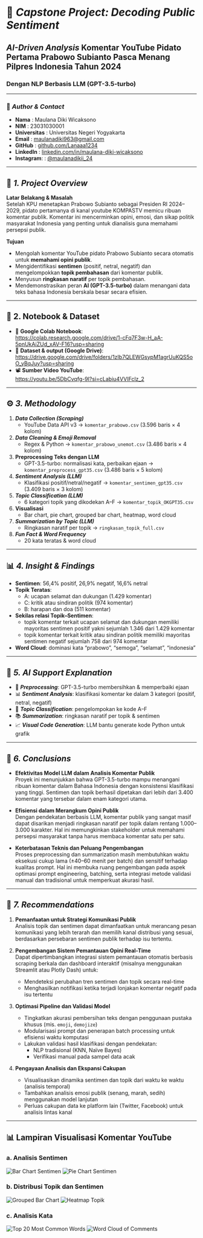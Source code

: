 # 🧠 _Capstone Project: Decoding Public Sentiment_
## _AI-Driven Analysis_ Komentar YouTube Pidato Pertama Prabowo Subianto Pasca Menang Pilpres Indonesia Tahun 2024
### Dengan NLP Berbasis LLM (GPT-3.5-turbo)

---

### 👤 _Author & Contact_  
- **Nama**         : Maulana Diki Wicaksono
- **NIM**          : 23031030001
- **Universitas**  : Universitas Negeri Yogyakarta  
- **Email**        : maulanadiki963@gmail.com  
- **GitHub**       : [github.com/Lanaaa1234](https://github.com/Lanaaa1234)  
- **LinkedIn**     : [linkedin.com/in/maulana-diki-wicaksono](https://www.linkedin.com/in/maulana-diki-wicaksono/)  
- **Instagram**:   : [@maulanadikii_24](https://www.instagram.com/maulanadikii_24/)  

---

## 📌 _1. Project Overview_  
**Latar Belakang & Masalah**  
Setelah KPU menetapkan Prabowo Subianto sebagai Presiden RI 2024–2029, pidato pertamanya di kanal youtube KOMPASTV memicu ribuan komentar publik. Komentar ini mencerminkan opini, emosi, dan sikap politik masyarakat Indonesia yang penting untuk dianalisis guna memahami persepsi publik.  

**Tujuan**  
- Mengolah komentar YouTube pidato Prabowo Subianto secara otomatis untuk **memahami opini publik**.
- Mengidentifikasi **sentimen** (positif, netral, negatif) dan mengelompokkan **topik pembahasan** dari komentar publik.
- Menyusun **ringkasan naratif** per topik pembahasan.
- Mendemonstrasikan peran **AI (GPT-3.5-turbo)** dalam menangani data teks bahasa Indonesia berskala besar secara efisien. 

---

## 🔗 2. Notebook & Dataset  
- 📒 **Google Colab Notebook**:  
  https://colab.research.google.com/drive/1-cFq7F3w-H_aA-5pnUkAiZUd_xAV-F16?usp=sharing  
- 📁 **Dataset & output (Google Drive)**:  
  https://drive.google.com/drive/folders/1zIb7QLEWGsypM1agrUuKQS5oO_yBqJuy?usp=sharing  
- 📽️ **Sumber Video YouTube**:  
  https://youtu.be/5DbCvqfg-9I?si=cLabiu4VVIFclz_2  

---

## ⚙️ _3. Methodology_ 
1. **_Data Collection (Scraping)_**  
   - YouTube Data API v3 → `komentar_prabowo.csv` (3.596 baris × 4 kolom)  
2. **_Data Cleaning & Emoji Removal_**  
   - Regex & Python → `komentar_prabowo_unemot.csv` (3.486 baris × 4 kolom)  
3. **Preprocessing Teks dengan LLM**  
   - GPT-3.5-turbo: normalisasi kata, perbaikan ejaan → `komentar_preprocess_gpt35.csv` (3.486 baris × 5 kolom)  
4. **_Sentiment Analysis (LLM)_**  
   - Klasifikasi positif/netral/negatif → `komentar_sentimen_gpt35.csv` (3.409 baris × 3 kolom)  
5. **_Topic Classification (LLM)_**  
   - 6 kategori topik yang dikodekan A–F → `komentar_topik_OKGPT35.csv`  
6. **Visualisasi**  
   - Bar chart, pie chart, grouped bar chart, heatmap, word cloud  
7. **_Summarization by Topic (LLM)_**  
   - Ringkasan naratif  per topik → `ringkasan_topik_full.csv`  
8. **_Fun Fact & Word Frequency_**  
   - 20 kata teratas & word cloud  

---

## 📊 _4. Insight & Findings_  
- **Sentimen**: 56,4% positif, 26,9% negatif, 16,6% netral  
- **Topik Teratas**:   
  - A: ucapan selamat dan dukungan (1.429 komentar)  
  - C: kritik atau sindiran politik (974 komentar)
  - B: harapan dan doa (511 komentar)
- **Sekilas relasi Topik–Sentimen**:
  - topik komentar terkait ucapan selamat dan dukungan memiliki mayoritas sentimen positif yakni sejumlah 1.346 dari 1.429 komentar
  - topik komentar terkait kritik atau sindiran politik memiliki mayoritas sentimen negatif sejumlah 758 dari 974 komentar 
- **Word Cloud**: dominasi kata “prabowo”, “semoga”, “selamat”, “indonesia”

---
## 🤖 _5. AI Support Explanation_  
- 🧹 **_Preprocessing_**: GPT-3.5-turbo membersihkan & memperbaiki ejaan  
- 📊 **_Sentiment Analysis_**: klasifikasi komentar ke dalam 3 kategori (positif, netral, negatif) 
- 🧠 **_Topic Classification_**: pengelompokan ke kode A–F  
- 📚 **_Summarization_**: ringkasan naratif per topik & sentimen  
- 📈 **_Visual Code Generation_**: LLM bantu generate kode Python untuk grafik  

---

## 📝 _6. Conclusions_

- **Efektivitas Model LLM dalam Analisis Komentar Publik**  
  Proyek ini menunjukkan bahwa GPT-3.5-turbo mampu menangani ribuan komentar dalam Bahasa Indonesia dengan konsistensi klasifikasi yang tinggi. Sentimen dan topik berhasil dipetakan dari lebih dari 3.400 komentar yang tersebar dalam enam kategori utama.

- **Efisiensi dalam Merangkum Opini Publik**  
  Dengan pendekatan berbasis LLM, komentar publik yang sangat masif dapat disarikan menjadi ringkasan naratif per topik dalam rentang 1.000–3.000 karakter. Hal ini memungkinkan stakeholder untuk memahami persepsi masyarakat tanpa harus membaca komentar satu per satu.

- **Keterbatasan Teknis dan Peluang Pengembangan**  
  Proses preprocessing dan summarization masih membutuhkan waktu eksekusi cukup lama (±40–60 menit per batch) dan sensitif terhadap kualitas prompt. Hal ini membuka ruang pengembangan pada aspek optimasi prompt engineering, batching, serta integrasi metode validasi manual dan tradisional untuk memperkuat akurasi hasil.

---

## 🌟 _7. Recommendations_

1. **Pemanfaatan untuk Strategi Komunikasi Publik**  
   Analisis topik dan sentimen dapat dimanfaatkan untuk merancang pesan komunikasi yang lebih terarah dan memilih kanal distribusi yang sesuai, berdasarkan persebaran sentimen publik terhadap isu tertentu.

2. **Pengembangan Sistem Pemantauan Opini Real-Time**  
   Dapat dipertimbangkan integrasi sistem pemantauan otomatis berbasis scraping berkala dan dashboard interaktif (misalnya menggunakan Streamlit atau Plotly Dash) untuk:
   - Mendeteksi perubahan tren sentimen dan topik secara real-time  
   - Menghasilkan notifikasi ketika terjadi lonjakan komentar negatif pada isu tertentu

3. **Optimasi Pipeline dan Validasi Model**  
   - Tingkatkan akurasi pembersihan teks dengan penggunaan pustaka khusus (mis. `emoji`, `demojize`)
   - Modularisasi prompt dan penerapan batch processing untuk efisiensi waktu komputasi
   - Lakukan validasi hasil klasifikasi dengan pendekatan:
     - NLP tradisional (KNN, Naïve Bayes)
     - Verifikasi manual pada sampel data acak

4. **Pengayaan Analisis dan Ekspansi Cakupan**  
   - Visualisasikan dinamika sentimen dan topik dari waktu ke waktu (analisis temporal)
   - Tambahkan analisis emosi publik (senang, marah, sedih) menggunakan model lanjutan
   - Perluas cakupan data ke platform lain (Twitter, Facebook) untuk analisis lintas kanal


---


## 📊 Lampiran Visualisasi Komentar YouTube

### a. Analisis Sentimen
![Bar Chart Sentimen](images/sentimen-bar.png)
![Pie Chart Sentimen](images/sentimen-pie.png)

### b. Distribusi Topik dan Sentimen
![Grouped Bar Chart](images/grouped-bar-topic.png)
![Heatmap Topik](images/heatmap-topic.png)

### c. Analisis Kata
![Top 20 Most Common Words](images/top20-words.png)
![Word Cloud of Comments](images/wordcloud.png)


